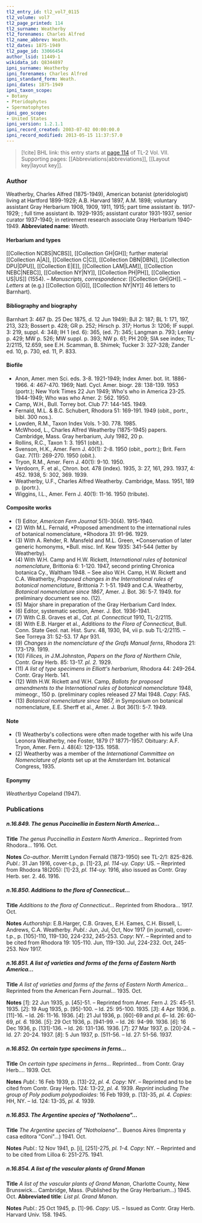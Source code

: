 ```yaml
---
tl2_entry_id: tl2_vol7_0115
tl2_volume: vol7
tl2_page_printed: 114
tl2_surname: Weatherby
tl2_forenames: Charles Alfred
tl2_name_abbrev: Weath.
tl2_dates: 1875-1949
tl2_page_id: 33066454
author_lsid: 11449-1
wikidata_id: Q8344897
ipni_surname: Weatherby
ipni_forenames: Charles Alfred
ipni_standard_form: Weath.
ipni_dates: 1875-1949
ipni_taxon_scope: 
- Botany
- Pteridophytes
- Spermatophytes
ipni_geo_scope: 
- United States
ipni_version: 1.2.1.1
ipni_record_created: 2003-07-02 00:00:00.0
ipni_record_modified: 2013-05-15 11:37:57.0
---
```



> [!cite] BHL link: this entry starts at [page 114](https://www.biodiversitylibrary.org/page/33066454) of TL-2 Vol. VII.
> Supporting pages: [[Abbreviations|abbreviations]], [[Layout key|layout key]].

### Author

Weatherby, Charles Alfred (1875-1949), American botanist (pteridologist) living at Hartford 1899-1929; A.B. Harvard 1897, A.M. 1898; voluntary assistant Gray Herbarium 1908, 1909, 1911, 1915; part time assistant ib. 1917-1929; ; full time assistant ib. 1929-1935; assistant curator 1931-1937, senior curator 1937-1940; in retirement research associate Gray Herbarium 1940-1949. 
**Abbreviated name**: *Weath.*

#### Herbarium and types

[[Collection NCBS|NCBS]], [[Collection GH|GH]]; further material [[Collection A|A]], [[Collection C|C]], [[Collection DBN|DBN]], [[Collection DPU|DPU]], [[Collection E|E]], [[Collection LAM|LAM]], [[Collection NEBC|NEBC]], [[Collection NY|NY]], [[Collection PH|PH]], [[Collection US|US]] (1554). – *Manuscripts, correspondence*: [[Collection GH|GH]]. – *Letters* at (e.g.) [[Collection G|G]], [[Collection NY|NY]] 46 letters to Barnhart).

#### Bibliography and biography

Barnhart 3: 467 (b. 25 Dec 1875, d. 12 Jun 1949); BJI 2: 187; BL 1: 171, 197, 213, 323; Bossert p. 428; GR p. 252; Hirsch p. 317; Hortus 3: 1206; IF suppl. 3: 219, suppl. 4: 348; IH 1 (ed. 6): 365, (ed. 7): 345; Langman p. 793; Lenley p. 429; MW p. 526; MW suppl. p. 393; NW p. 61; PH 209; SIA see index; TL-2/2115, 12.659, see E.H. Scamman, B. Shimek; Tucker 3: 327-328; Zander ed. 10, p. 730, ed. 11, P. 833.

#### Biofile

- Anon, Amer. men Sci. eds. 3-8. 1921-1949; Index Amer. bot. lit. 1886-1966. 4: 467-470. 1969; Natl. Cycl. Amer. biogr. 28: 138-139. 1953 (portr.); New York Times 22 Jun 1949; Who's who in America 23-25. 1944-1949; Who was who Amer. 2: 562. 1950.
- Camp, W.H., Bull. Torrey bot. Club 77: 144-145. 1949.
- Fernald, M.L. & B.C. Schubert, Rhodora 51: 169-191. 1949 (obit., portr., bibl. 300 nos.).
- Lowden, R.M., Taxon Index Vols. 1-30. 778. 1985.
- McWhood, L., Charles Alfred Weatherby (1875-1945) papers. Cambridge, Mass. Gray herbarium, July 1982, 20 p.
- Rollins, R.C., Taxon 1: 3. 1951 (obit.).
- Svenson, H.K., Amer. Fern J. 40(1): 2-8. 1950 (obit., portr.); Brit. Fern Gaz. 7(11): 269-270. 1950 (obit.).
- Tryon, R.M., Amer. Fern J. 40(1): 9-10. 1950.
- Verdoorn, F. et al., Chron. bot. 478 (index). 1935, 3: 27, 161, 293. 1937, 4: 452. 1938, 5: 302, 369. 1939.
- Weatherby, U.F., Charles Alfred Weatherby. Cambridge, Mass. 1951, 189 p. (portr.).
- Wiggins, I.L., Amer. Fern J. 40(1): 11-16. 1950 (tribute).

#### Composite works

- (1) Editor, *American Fern Journal* 5(1)-30(4). 1915-1940.
- (2) With M.L. Fernald, *Proposed amendment to the international rules of botanical nomenclature, *Rhodora 31: 91-96. 1929.
- (3) With A. Rehder, R. Mansfeld and M.L. Green, *Conservation of later generic homonyms, *Bull. misc. Inf. Kew 1935: 341-544 (letter by Weatherby).
- (4) With W.H. Camp and H.W. Rickett, *International rules of botanical nomenclature*, Brittonia 6: 1-120. 1947, second printing Chronica botanica Cy., Waltham 1948. – See also W.H. Camp, H.W. Rickett and C.A. Weatherby, *Proposed changes in the International rules of botanical nomenclature*, Brittonia 7: 1-51. 1949 and C.A. Weatherby, *Botanical nomenclature since 1867*, Amer. J. Bot. 36: 5-7. 1949. for preliminary document see no. (12).
- (5) Major share in preparation of the Gray Herbarium Card Index.
- (6) Editor, systematic section, Amer. J. Bot. 1936-1941.
- (7) With C.B. Graves et al., *Cat. pl. Connecticut* 1910, TL-2/2115.
- (8) With E.B. Harger et al., *Additions to the Flora of Connecticut*, Bull. Conn. State Geol. nat. Hist. Surv. 48, 1930, 94, vii p. sub TL-2/2115. – See Torreya 31: 52-53. 17 Apr 931.
- (9) *Changes in the nomenclature of the Grafs Manual ferns*, Rhodora 21: 173-179. 1919.
- (10) *Filices, in* J.M.Johnston, *Papers on the flora of Northern Chile*, Contr. Gray Herb. 85: 13-17. *pl. 2.* 1929.
- (11) *A list of type specimens in Elliott's herbarium*, Rhodora 44: 249-264. Contr. Gray Herb. 141.
- (12) With H.W. Rickett and W.H. Camp, *Ballots for proposed amendments to the International rules of botanical nomenclature* 1948, mimeogr., 150 p. (preliminary coples released 27 Mai 1948. *Copy*: FAS.
- (13) *Botanical nomenclature since 1867, in* Symposium on botanical nomenclature, E.E. Sherff et al., Amer. J. Bot 36(1): 5-7. 1949.

#### Note

- (1) Weatherby's collections were often made together with his wife Una Leonora Weatherby, née Foster, 1879 (? 1877)-1957. Obituary: A.F. Tryon, Amer. Fern J. 48(4): 129-135. 1958.
- (2) Weatherby was a member of the *International Committee on Nomenclature of plants* set up at the Amsterdam Int. botanical Congress, 1935.

#### Eponymy

*Weatherbya* Copeland (1947).

### Publications

##### n.16.849. The genus Puccinellia in Eastern North America...

**Title**
*The genus Puccinellia in Eastern North America...* Reprinted from Rhodora... 1916. Oct.

**Notes**
*Co-author*. Merritt Lyndon Fernald (1873-1950) see TL-2/1: 825-826.
*Publ*.: 31 Jan 1916, cover-t.p., p. \[1\]-23, *pl. 114-uy. Copy*: US. – Reprinted from Rhodora 18(205): \[1\]-23, *pl. 114-uy.* 1916, also issued as Contr. Gray Herb. ser. 2. 46. 1916.

##### n.16.850. Additions to the flora of Connecticut...

**Title**
*Additions to the flora of Connecticut...* Reprinted from Rhodora... 1917. Oct.

**Notes**
*Authorship*: E.B.Harger, C.B. Graves, E.H. Eames, C.H. Bissell, L. Andrews, C.A. Weatherby.
*Publ*.: Jun, Jul, Oct, Nov 1917 (in journal), cover-t.p., p. \[105\]-110, 119-130, 224-232, 245-253. *Copy*: NY. – Reprinted and to be cited from Rhodora 19: 105-110. Jun, 119-130. Jul, 224-232. Oct, 245-253. Nov 1917.

##### n.16.851. A list of varieties and forms of the ferns of Eastern North America...

**Title**
*A list of varieties and forms of the ferns of Eastern North America...* Reprinted from the American Fern Journal... 1935. Oct.

**Notes**
\[*1*\]: 22 Jun 1935, p. \[45\]-51. – Reprinted from Amer. Fern J. 25: 45-51. 1935.
\[*2*\]: 19 Aug 1935, p. \[95\]-100. – Id. 25: 95-100. 1935.
\[*3*\]: 4 Apr 1936, p. \[11\]-16. – Id. 26: 11-16. 1936.
\[*4*\]: 21 Jul 1936, p. \[60\]-69 and *pl. 6*– Id. 26: 60-69, *pl. 6.* 1936.
\[*5*\]: 29 Oct 1936, p. \[941-99. – Id. 26: 94-99. 1936.
\[*6*\]: 16 Dec 1936, p. \[131\]-136. – Id. 26: 131-136. 1936.
\[*7*\]: 27 Mar 1937, p. \[20\]-24. – Id. 27: 20-24. 1937.
\[*8*\]: 5 Jun 1937, p. \[511-56. – Id. 27: 51-56. 1937.

##### n.16.852. On certain type specimens in ferns...

**Title**
*On certain type specimens in ferns...* Reprinted... from Contr. Gray Herb.... 1939. Oct.

**Notes**
*Publ*.: 16 Feb 1939, p. \[13\]-22, *pl. 4. Copy*: NY. – Reprinted and to be cited from Contr. Gray Herb. 124: 13-22, *pl. 4.* 1939.
*Reprint* including *The group of Poly podium polypodioides*: 16 Feb 1939, p. \[13\]-35, *pl. 4.
Copies*: HH, NY. – Id. 124: 13-35, *pl. 4.* 1939.

##### n.16.853. The Argentine species of "Notholaena"...

**Title**
*The Argentine species of "Notholaena"...* Buenos Aires (Imprenta y casa editora "Coni"...) 1941. Oct.

**Notes**
*Publ*.: 12 Nov 1941, p. \[i\], \[251\]-275, *pl. 1-4. Copy*: NY. – Reprinted and to be cited from Lilloa 6: 251-275. 1941.

##### n.16.854. A list of the vascular plants of Grand Manan

**Title**
*A list of the vascular plants of Grand Manan*, Charlotte County, New Brunswick... Cambridge, Mass. (Published by the Gray Herbarium...) 1945. Oct.
**Abbreviated title**: *List pl. Grand Manan*.

**Notes**
*Publ*.: 25 Oct 1945, p. \[1\]-96. *Copy*: US. – Issued as Contr. Gray Herb. Harvard Univ. 158. 1945.

